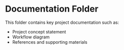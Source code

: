 # Documentation Folder
This folder contains key project documentation such as:
- Project concept statement
- Workflow diagram
- References and supporting materials
